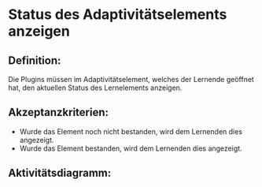 # Status des Adaptivitätselements anzeigen

## Definition:

Die Plugins müssen im Adaptivitätselement, welches der Lernende geöffnet hat, den aktuellen Status des Lernelements anzeigen.


## Akzeptanzkriterien:
- Wurde das Element noch nicht bestanden, wird dem Lernenden dies angezeigt.
- Wurde das Element bestanden, wird dem Lernenden dies angezeigt.


## Aktivitätsdiagramm:

